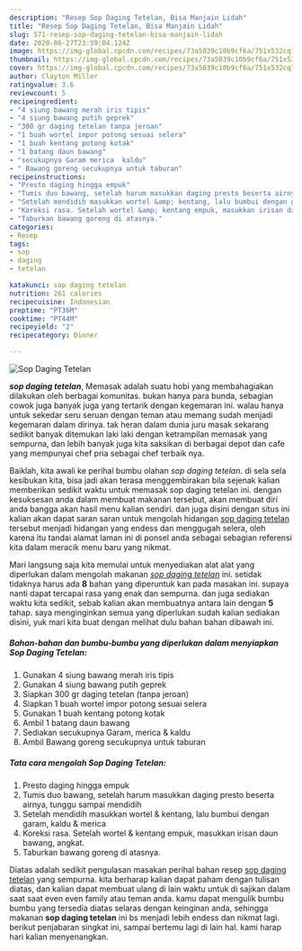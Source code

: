```yaml
---
description: "Resep Sop Daging Tetelan, Bisa Manjain Lidah"
title: "Resep Sop Daging Tetelan, Bisa Manjain Lidah"
slug: 571-resep-sop-daging-tetelan-bisa-manjain-lidah
date: 2020-06-27T23:59:04.124Z
image: https://img-global.cpcdn.com/recipes/73a5039c10b9cf6a/751x532cq70/sop-daging-tetelan-foto-resep-utama.jpg
thumbnail: https://img-global.cpcdn.com/recipes/73a5039c10b9cf6a/751x532cq70/sop-daging-tetelan-foto-resep-utama.jpg
cover: https://img-global.cpcdn.com/recipes/73a5039c10b9cf6a/751x532cq70/sop-daging-tetelan-foto-resep-utama.jpg
author: Clayton Miller
ratingvalue: 3.6
reviewcount: 5
recipeingredient:
- "4 siung bawang merah iris tipis"
- "4 siung bawang putih geprek"
- "300 gr daging tetelan tanpa jeroan"
- "1 buah wortel impor potong sesuai selera"
- "1 buah kentang potong kotak"
- "1 batang daun bawang"
- "secukupnya Garam merica  kaldu"
- " Bawang goreng secukupnya untuk taburan"
recipeinstructions:
- "Presto daging hingga empuk"
- "Tumis duo bawang, setelah harum masukkan daging presto beserta airnya, tunggu sampai mendidih"
- "Setelah mendidih masukkan wortel &amp; kentang, lalu bumbui dengan garam, kaldu &amp; merica"
- "Koreksi rasa. Setelah wortel &amp; kentang empuk, masukkan irisan daun bawang, angkat."
- "Taburkan bawang goreng di atasnya."
categories:
- Resep
tags:
- sop
- daging
- tetelan

katakunci: sop daging tetelan 
nutrition: 261 calories
recipecuisine: Indonesian
preptime: "PT36M"
cooktime: "PT44M"
recipeyield: "2"
recipecategory: Dinner

---
```



![Sop Daging Tetelan](https://img-global.cpcdn.com/recipes/73a5039c10b9cf6a/751x532cq70/sop-daging-tetelan-foto-resep-utama.jpg)

<b><i>sop daging tetelan</i></b>, Memasak adalah suatu hobi yang membahagiakan dilakukan oleh berbagai komunitas. bukan hanya para bunda, sebagian cowok juga banyak juga yang tertarik dengan kegemaran ini. walau hanya untuk sekedar seru seruan dengan teman atau memang sudah menjadi kegemaran dalam dirinya. tak heran dalam dunia juru masak sekarang sedikit banyak ditemukan laki laki dengan ketrampilan memasak yang sempurna, dan lebih banyak juga kita saksikan di berbagai depot dan cafe yang mempunyai chef pria sebagai chef terbaik nya.



Baiklah, kita awali ke perihal bumbu olahan <i>sop daging tetelan</i>. di sela sela kesibukan kita, bisa jadi akan terasa menggembirakan bila sejenak kalian memberikan sedikit waktu untuk memasak sop daging tetelan ini. dengan kesuksesan anda dalam membuat makanan tersebut, akan membuat diri anda bangga akan hasil menu kalian sendiri. dan juga disini dengan situs ini kalian akan dapat saran saran untuk mengolah hidangan <u>sop daging tetelan</u> tersebut menjadi hidangan yang endess dan menggugah selera, oleh karena itu tandai alamat laman ini di ponsel anda sebagai sebagian referensi kita dalam meracik menu baru yang nikmat.


Mari langsung saja kita memulai untuk menyediakan alat alat yang diperlukan dalam mengolah makanan <u><i>sop daging tetelan</i></u> ini. setidak tidaknya harus ada <b>8</b> bahan yang diperuntuk kan pada masakan ini. supaya nanti dapat tercapai rasa yang enak dan sempurna. dan juga sediakan waktu kita sedikit, sebab kalian akan membuatnya antara lain dengan <b>5</b> tahap. saya menginginkan semua yang diperlukan sudah kalian sediakan disini, yuk mari kita buat dengan melihat dulu bahan bahan dibawah ini.

<!--inarticleads1-->

##### Bahan-bahan dan bumbu-bumbu yang diperlukan dalam menyiapkan Sop Daging Tetelan:

1. Gunakan 4 siung bawang merah iris tipis
1. Gunakan 4 siung bawang putih geprek
1. Siapkan 300 gr daging tetelan (tanpa jeroan)
1. Siapkan 1 buah wortel impor potong sesuai selera
1. Gunakan 1 buah kentang potong kotak
1. Ambil 1 batang daun bawang
1. Sediakan secukupnya Garam, merica &amp; kaldu
1. Ambil  Bawang goreng secukupnya untuk taburan




<!--inarticleads2-->

##### Tata cara mengolah Sop Daging Tetelan:

1. Presto daging hingga empuk
1. Tumis duo bawang, setelah harum masukkan daging presto beserta airnya, tunggu sampai mendidih
1. Setelah mendidih masukkan wortel &amp; kentang, lalu bumbui dengan garam, kaldu &amp; merica
1. Koreksi rasa. Setelah wortel &amp; kentang empuk, masukkan irisan daun bawang, angkat.
1. Taburkan bawang goreng di atasnya.




Diatas adalah sedikit pengulasan masakan perihal bahan resep <u>sop daging tetelan</u> yang sempurna. kita berharap kalian dapat paham dengan tulisan diatas, dan kalian dapat membuat ulang di lain waktu untuk di sajikan dalam saat saat even even family atau teman anda. kamu dapat mengulik bumbu bumbu yang tersedia diatas selaras dengan keinginan anda, sehingga makanan <b>sop daging tetelan</b> ini bs menjadi lebih endess dan nikmat lagi. berikut penjabaran singkat ini, sampai bertemu lagi di lain hal. kami harap hari kalian menyenangkan.
